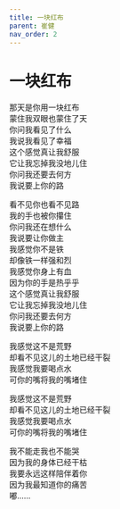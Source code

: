 ```yaml
---
title: 一块红布
parent: 崔健
nav_order: 2
---
```


# 一块红布

那天是你用一块红布  
蒙住我双眼也蒙住了天  
你问我看见了什么  
我说我看见了幸福  
这个感觉真让我舒服  
它让我忘掉我没地儿住  
你问我还要去何方  
我说要上你的路  

看不见你也看不见路  
我的手也被你攥住  
你问我还在想什么  
我说要让你做主  
我感觉你不是铁  
却像铁一样强和烈  
我感觉你身上有血  
因为你的手是热乎乎  
这个感觉真让我舒服  
它让我忘掉我没地儿住  
你问我还要去何方  
我说要上你的路  

我感觉这不是荒野  
却看不见这儿的土地已经干裂  
我感觉我要喝点水  
可你的嘴将我的嘴堵住  

我感觉这不是荒野  
却看不见这儿的土地已经干裂  
我感觉我要喝点水  
可你的嘴将我的嘴堵住  

我不能走我也不能哭  
因为我的身体已经干枯  
我要永远这样陪伴着你  
因为我最知道你的痛苦  
嘟……  
